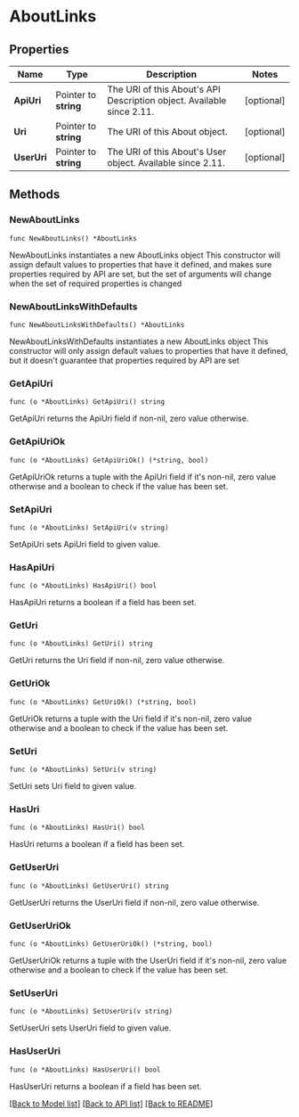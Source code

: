 # AboutLinks

## Properties

Name | Type | Description | Notes
------------ | ------------- | ------------- | -------------
**ApiUri** | Pointer to **string** | The URI of this About&#39;s API Description object. Available since 2.11. | [optional] 
**Uri** | Pointer to **string** | The URI of this About object. | [optional] 
**UserUri** | Pointer to **string** | The URI of this About&#39;s User object. Available since 2.11. | [optional] 

## Methods

### NewAboutLinks

`func NewAboutLinks() *AboutLinks`

NewAboutLinks instantiates a new AboutLinks object
This constructor will assign default values to properties that have it defined,
and makes sure properties required by API are set, but the set of arguments
will change when the set of required properties is changed

### NewAboutLinksWithDefaults

`func NewAboutLinksWithDefaults() *AboutLinks`

NewAboutLinksWithDefaults instantiates a new AboutLinks object
This constructor will only assign default values to properties that have it defined,
but it doesn't guarantee that properties required by API are set

### GetApiUri

`func (o *AboutLinks) GetApiUri() string`

GetApiUri returns the ApiUri field if non-nil, zero value otherwise.

### GetApiUriOk

`func (o *AboutLinks) GetApiUriOk() (*string, bool)`

GetApiUriOk returns a tuple with the ApiUri field if it's non-nil, zero value otherwise
and a boolean to check if the value has been set.

### SetApiUri

`func (o *AboutLinks) SetApiUri(v string)`

SetApiUri sets ApiUri field to given value.

### HasApiUri

`func (o *AboutLinks) HasApiUri() bool`

HasApiUri returns a boolean if a field has been set.

### GetUri

`func (o *AboutLinks) GetUri() string`

GetUri returns the Uri field if non-nil, zero value otherwise.

### GetUriOk

`func (o *AboutLinks) GetUriOk() (*string, bool)`

GetUriOk returns a tuple with the Uri field if it's non-nil, zero value otherwise
and a boolean to check if the value has been set.

### SetUri

`func (o *AboutLinks) SetUri(v string)`

SetUri sets Uri field to given value.

### HasUri

`func (o *AboutLinks) HasUri() bool`

HasUri returns a boolean if a field has been set.

### GetUserUri

`func (o *AboutLinks) GetUserUri() string`

GetUserUri returns the UserUri field if non-nil, zero value otherwise.

### GetUserUriOk

`func (o *AboutLinks) GetUserUriOk() (*string, bool)`

GetUserUriOk returns a tuple with the UserUri field if it's non-nil, zero value otherwise
and a boolean to check if the value has been set.

### SetUserUri

`func (o *AboutLinks) SetUserUri(v string)`

SetUserUri sets UserUri field to given value.

### HasUserUri

`func (o *AboutLinks) HasUserUri() bool`

HasUserUri returns a boolean if a field has been set.


[[Back to Model list]](../README.md#documentation-for-models) [[Back to API list]](../README.md#documentation-for-api-endpoints) [[Back to README]](../README.md)


